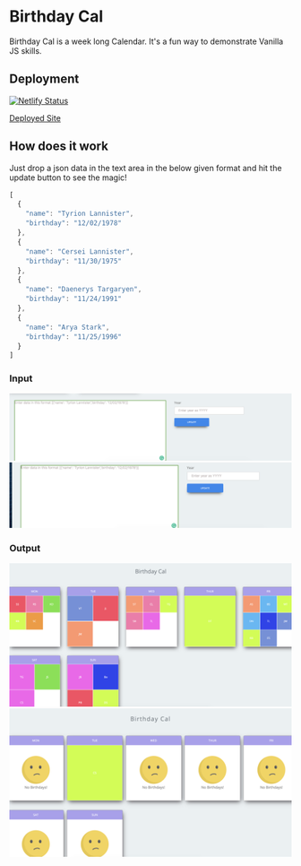 # Birthday Cal

Birthday Cal is a week long Calendar. It's a fun way to demonstrate Vanilla JS skills.

## Deployment

[![Netlify Status](https://api.netlify.com/api/v1/badges/1c433269-69cc-4210-971c-6ed4d7a3a38a/deploy-status)](https://app.netlify.com/sites/birthday-cal/deploys)

[Deployed Site](https://birthday-cal.netlify.app)

## How does it work
Just drop a json data in the text area in the below given format and hit the update button to see the magic!

```js
[
  {
    "name": "Tyrion Lannister",
    "birthday": "12/02/1978"
  },
  {
    "name": "Cersei Lannister",
    "birthday": "11/30/1975"
  },
  {
    "name": "Daenerys Targaryen",
    "birthday": "11/24/1991"
  },
  {
    "name": "Arya Stark",
    "birthday": "11/25/1996"
  }
]

```

### Input

![Snap of the site](https://github.com/ysumit99/birthday-cal/blob/master/images/input.png)
![Snap of the site](https://github.com/ysumit99/birthday-cal/blob/master/images/input2.png)

### Output
![Snap of the site](https://github.com/ysumit99/birthday-cal/blob/master/images/output.png)
![Snap of the site](https://github.com/ysumit99/birthday-cal/blob/master/images/output2.png)

